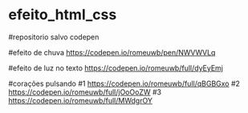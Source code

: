 # efeito_html_css
#repositorio salvo codepen

#efeito de chuva
https://codepen.io/romeuwb/pen/NWVWVLq

#efeito de luz no texto
https://codepen.io/romeuwb/full/dyEyEmj

#corações pulsando
#1
https://codepen.io/romeuwb/full/qBGBGxo
#2
https://codepen.io/romeuwb/full/jOoOoZW
#3
https://codepen.io/romeuwb/full/MWdgrOY
